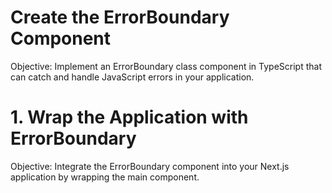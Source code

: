 # Create the ErrorBoundary Component

Objective: Implement an ErrorBoundary class component in TypeScript that can catch and handle JavaScript errors in your application.

# 1. Wrap the Application with ErrorBoundary

Objective: Integrate the ErrorBoundary component into your Next.js application by wrapping the main component.